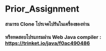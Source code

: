 # Prior_Assignment

### สามารถ Clone โปรเจคไปรันในเครื่องของท่าน 

### หรือทดสอบโปรแกรมผ่าน Web Java compiler : https://trinket.io/java/f0ac490486
